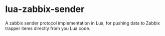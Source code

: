 # lua-zabbix-sender

A zabbix sender protocol implementation in Lua, for pushing data to Zabbix trapper items directly from you Lua code.